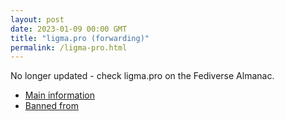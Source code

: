 ```yaml
---
layout: post
date: 2023-01-09 00:00 GMT
title: "ligma.pro (forwarding)"
permalink: /ligma-pro.html
---
```


No longer updated - check ligma.pro on the Fediverse Almanac.

* [Main information](https://www.fediversealmanac.com/api/v1/instances/ligma.pro)
* [Banned from](https://www.fediversealmanac.com/api/v1/instances/ligma.pro/banned_from)

